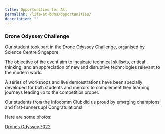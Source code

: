 ```yaml
---
title: Opportunities for All
permalink: /life-at-bdms/opportunities/
description: ""
---
```

### **Drone Odyssey Challenge**

Our student took part in the Drone Odyssey Challenge, organised by Science Centre Singapore.  

The objective of the event aim to inculcate technical skillsets, critical thinking, and an appreciation of new and disruptive technologies relevant to the modern world.

A series of workshops and live demonstrations have been specially developed for both students and mentors to complement their learning journeys leading up to the competition proper. 

Our students from the Infocomm Club did us proud by emerging champions and first-runners up!  Congratulations!  

Here are some photos:

<a href="[https://hrms.moe.gov.sg/](https://issuu.com/bendemeersec/docs/try.pptx)" target="\_blank" rel="noopener">Drones Odyssey  2022</a>